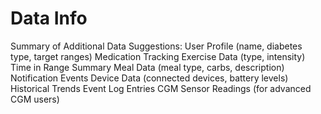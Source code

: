 # Data Info

Summary of Additional Data Suggestions:
User Profile (name, diabetes type, target ranges)
Medication Tracking
Exercise Data (type, intensity)
Time in Range Summary
Meal Data (meal type, carbs, description)
Notification Events
Device Data (connected devices, battery levels)
Historical Trends
Event Log Entries
CGM Sensor Readings (for advanced CGM users)
